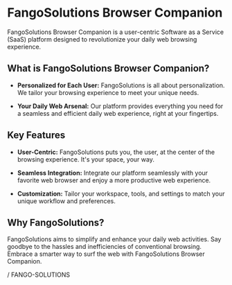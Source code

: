 # FangoSolutions Browser Companion

FangoSolutions Browser Companion is a user-centric Software as a Service (SaaS) platform designed to revolutionize your daily web browsing experience. 

## What is FangoSolutions Browser Companion?

- **Personalized for Each User:** FangoSolutions is all about personalization. We tailor your browsing experience to meet your unique needs.

- **Your Daily Web Arsenal:** Our platform provides everything you need for a seamless and efficient daily web experience, right at your fingertips.

## Key Features

- **User-Centric:** FangoSolutions puts you, the user, at the center of the browsing experience. It's your space, your way.

- **Seamless Integration:** Integrate our platform seamlessly with your favorite web browser and enjoy a more productive web experience.

- **Customization:** Tailor your workspace, tools, and settings to match your unique workflow and preferences.

## Why FangoSolutions?

FangoSolutions aims to simplify and enhance your daily web activities. Say goodbye to the hassles and inefficiencies of conventional browsing. Embrace a smarter way to surf the web with FangoSolutions Browser Companion.

/
FANGO-SOLUTIONS